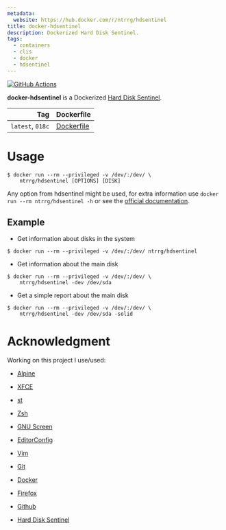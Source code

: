 ```yaml
---
metadata:
  website: https://hub.docker.com/r/ntrrg/hdsentinel
title: docker-hdsentinel
description: Dockerized Hard Disk Sentinel.
tags:
  - containers
  - clis
  - docker
  - hdsentinel
---
```


[![GitHub Actions](https://github.com/ntrrg/docker-hdsentinel/workflows/Docker/badge.svg)](https://github.com/ntrrg/docker-hdsentinel/actions?query=workflow:Docker)

[Hard Disk Sentinel]: https://www.hdsentinel.com/

**docker-hdsentinel** is a Dockerized [Hard Disk Sentinel][].

| Tag | Dockerfile |
| --: | :-- |
| `latest`, `018c` | [Dockerfile](https://github.com/ntrrg/docker-hdsentinel/blob/018c/Dockerfile) |

# Usage

```shell-session
$ docker run --rm --privileged -v /dev/:/dev/ \
    ntrrg/hdsentinel [OPTIONS] [DISK]
```

Any option from hdsentinel might be used, for extra information use `docker run
--rm ntrrg/hdsentinel -h` or see the [official
documentation](https://www.hdsentinel.com/hard_disk_sentinel_linux.php).

## Example

* Get information about disks in the system

```shell-session
$ docker run --rm --privileged -v /dev/:/dev/ ntrrg/hdsentinel
```

* Get information about the main disk

```shell-session
$ docker run --rm --privileged -v /dev/:/dev/ \
    ntrrg/hdsentinel -dev /dev/sda
```

* Get a simple report about the main disk

```shell-session
$ docker run --rm --privileged -v /dev/:/dev/ \
    ntrrg/hdsentinel -dev /dev/sda -solid
```

# Acknowledgment

Working on this project I use/used:

* [Alpine](https://alpinelinux.org/)

* [XFCE](https://xfce.org/)

* [st](https://st.suckless.org/)

* [Zsh](http://www.zsh.org/)

* [GNU Screen](https://www.gnu.org/software/screen)

* [EditorConfig](http://editorconfig.org/)

* [Vim](https://www.vim.org/)

* [Git](https://git-scm.com/)

* [Docker](https://docker.com)

* [Firefox](https://www.mozilla.org/en-US/firefox/)

* [Github](https://github.com)

* [Hard Disk Sentinel](https://www.hdsentinel.com/)

